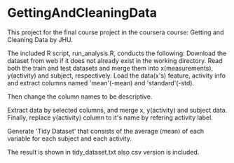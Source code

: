 # GettingAndCleaningData

This project for the final course project in the coursera course: Getting and Cleaning Data by JHU.


The included R script, run_analysis.R, conducts the following: 
Download the dataset from web if it does not already exist in the working directory. 
Read both the train and test datasets and merge them into x(measurements), y(activity) and subject, respectively. 
Load the data(x's) feature, activity info and extract columns named 'mean'(-mean) and 'standard'(-std). 

Then change the column names to be descriptive. 

Extract data by selected columns, and merge x, y(activity) and subject data. 
Finally, replace y(activity) column to it's name by refering activity label. 

Generate 'Tidy Dataset' that consists of the average (mean) of each variable for each subject and each activity. 

The result is shown in tidy_dataset.txt also csv version is included.
